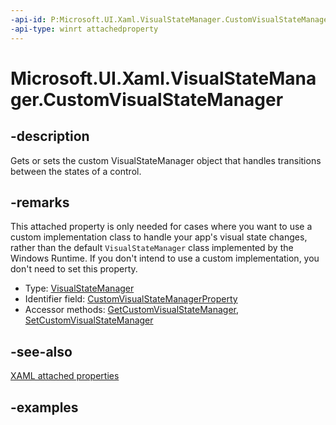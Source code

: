 ```yaml
---
-api-id: P:Microsoft.UI.Xaml.VisualStateManager.CustomVisualStateManager
-api-type: winrt attachedproperty
---
```


# Microsoft.UI.Xaml.VisualStateManager.CustomVisualStateManager

<!--
see GetCustomVisualStateManager, and SetCustomVisualStateManager
-->


## -description

Gets or sets the custom VisualStateManager object that handles transitions between the states of a control.

## -remarks

This attached property is only needed for cases where you want to use a custom implementation class to handle your app's visual state changes, rather than the default `VisualStateManager` class implemented by the Windows Runtime. If you don't intend to use a custom implementation, you don't need to set this property.

- Type: [VisualStateManager](visualstatemanager.md)
- Identifier field: [CustomVisualStateManagerProperty](visualstatemanager_customvisualstatemanagerproperty.md)
- Accessor methods: [GetCustomVisualStateManager](visualstatemanager_getcustomvisualstatemanager_1591248242.md), [SetCustomVisualStateManager](visualstatemanager_setcustomvisualstatemanager_896513060.md)

## -see-also

[XAML attached properties](/windows/uwp/xaml-platform/attached-properties-overview)

## -examples


